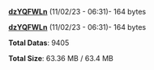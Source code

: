 [**dzYQFWLn**](/data/dzYQFWLn.txt) (11/02/23 - 06:31)- 164 bytes

[**dzYQFWLn**](/data/dzYQFWLn.txt) (11/02/23 - 06:31)- 164 bytes

**Total Datas**: 9405

**Total Size**: 63.36 MB / 63.4 MB